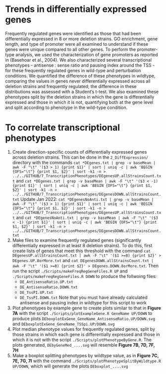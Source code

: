 # Trends in differentially expressed genes
Frequently regulated genes were identified as those that had been differentially expressed in 8 or more deletion strains. GO enrichment, gene length, and type of promoter were all examined to understand if these genes were unique compared to all other genes. To perform the promoter-type analysis, we used the characterization of gene promoters as reported in (Basehoar et al., 2004). We also characterized several transcriptional phenotypes - antisense : sense ratio and pausing index around the TSS - for these frequently regulated genes in wild-type and perturbation conditions. We quantified the difference of these phenotypes in wildtype, comparing the values in genes never differentially expressed across all deletion strains and frequently regulated; the difference in these distributions was assessed with a Student’s t-test. We also examined these phenotypes split by the deletion strains in which the gene is differentially expressed and those in which it is not, quantifying both at the gene level and split according to phenotype in the wild-type condition.

# To correlate transcriptional phenotypes
1. Create direction-specific counts of differentially expressed genes across deletion strains. This can be done in the `2_DiffExpression/` directory with the commands `cat *DEgenes.txt | grep -v baseMean | awk -F "\t" '($3 > 1) {print $1}' | sort | uniq -c | awk 'BEGIN {OFS="\t"} {print $1, $2}' | sort -k1 -n > ../../GITHUB/7_TranscriptionPhenotypes/DEgenesUP.allStrainsCount.txt` and `cat *DEgenes.txt | grep -v baseMean | awk -F "\t" '($3 < -1) {print $1}' | sort | uniq -c | awk 'BEGIN {OFS="\t"} {print $1, $2}' | sort -k1 -n > ../../GITHUB/7_TranscriptionPhenotypes/DEgenesDOWN.allStrainsCount.txt`  Update Jan 2022: `cat *DEgenesNoAnti.txt | grep -v baseMean | awk -F "\t" '($3 > 1) {print $1}' | sort | uniq -c | awk 'BEGIN {OFS="\t"} {print $1, $2}' | sort -k1 -n > ../../GITHUB/7_TranscriptionPhenotypes/DEgenesUP.allStrainsCount.txt` and `cat *DEgenesNoAnti.txt | grep -v baseMean | awk -F "\t" '($3 < -1) {print $1}' | sort | uniq -c | awk 'BEGIN {OFS="\t"} {print $1, $2}' | sort -k1 -n > ../../GITHUB/7_TranscriptionPhenotypes/DEgenesDOWN.allStrainsCount.txt`
2. Make files to examine frequently regulated genes (significantly differentially expressed in at least 8 deletion strains). To do this, first create lists of genes that meet this threshold with the command `cat DEgenesUP.allStrainsCount.txt | awk -F "\t" '($1 >=8) {print $2}' > DEgenes.UP.8orMore.txt` and `cat DEgenesDOWN.allStrainsCount.txt | awk -F "\t" '($1 >=8) {print $2}' > DEgenes.DOWN.8orMore.txt`. Then run the script `./Scripts/makeFreqRegGeneFiles.R UP` and `./Scripts/makeFreqRegGeneFiles.R DOWN` to produce the follwoing files:
   - `DE_AntisenseRatio.UP.txt`
   - `DE_AntisenseRatio.DOWN.txt`
   - `DE_TssPI.UP.txt`
   - `DE_TssPI.DOWN.txt`
Note that you must have already calculated antisense and pausing index in wildtype for this script to work
3. Plot phenotypes by example gene to create plots similar to that in **Figure 7A** with the script `./Scripts/plotExampleGene.R GeneName UP/DOWN` to produce plots `DEboxplotExGene_GeneName_AntisenseRatio.UP/DOWN.svg` and `DEboxplotExGene_GeneName_TSSpi.UP/DOWN.svg`
4. Plot median phenotype values for frequently regulated genes, split by those strains in which each gene is differentially expressed and those in which it is not with the script `./Scripts/plotPhenotypeByGene.R`. The plots generated, `DEbyGeneMed_....svg` will resemble **Figure 7B, 7D, 7F, 7H**
5. Make a boxplot splitting phenotypes by wildtype value, as in **Figure 7C, 7E, 7G, 7I** with the command `./Scripts/plotPhenotypeSplitByWildtype.R UP/DOWN`, which will generate the plots `DEboxplot_....svg`
